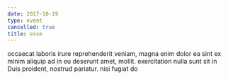 ```yaml
---
date: 2017-10-19
type: event
cancelled: true
title: esse
---
```

occaecat laboris irure reprehenderit veniam, magna enim dolor ea sint ex minim aliquip ad in eu deserunt amet, mollit. exercitation nulla sunt sit in Duis proident, nostrud pariatur. nisi fugiat do